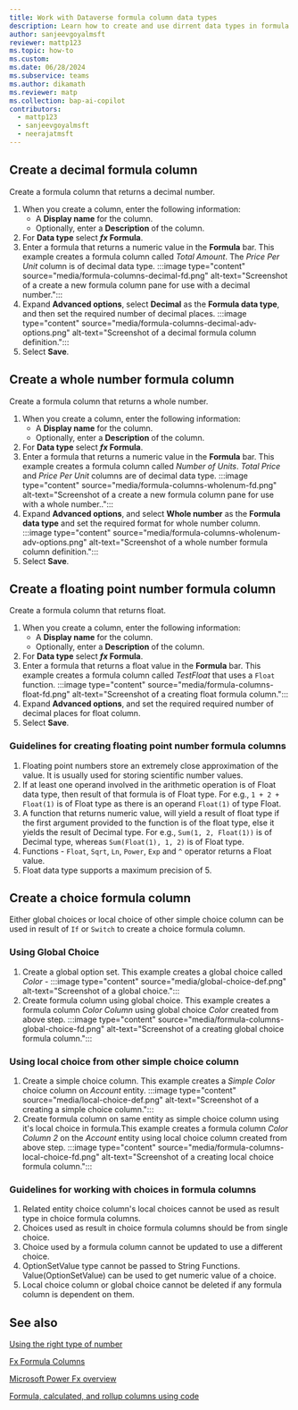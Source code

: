 ```yaml
---
title: Work with Dataverse formula column data types
description: Learn how to create and use dirrent data types in formula columns in Microsoft Dataverse.
author: sanjeevgoyalmsft
reviewer: mattp123
ms.topic: how-to
ms.custom: 
ms.date: 06/28/2024
ms.subservice: teams
ms.author: dikamath
ms.reviewer: matp
ms.collection: bap-ai-copilot
contributors:
  - mattp123
  - sanjeevgoyalmsft
  - neerajatmsft
---
```


## Create a decimal formula column

Create a formula column that returns a decimal number.

1. When you create a column, enter the following information:
   - A **Display name** for the column.
   - Optionally, enter a **Description** of the column.
1. For **Data type** select ***fx* Formula**.
1. Enter a formula that returns a numeric value in the **Formula** bar.
   This example creates a formula column called *Total Amount*. The *Price Per Unit* column is of decimal data type.
   :::image type="content" source="media/formula-columns-decimal-fd.png" alt-text="Screenshot of a create a new formula column pane for use with a decimal number.":::
1. Expand **Advanced options**, select **Decimal** as the **Formula data type**, and then set the required number of decimal places.
  :::image type="content" source="media/formula-columns-decimal-adv-options.png" alt-text="Screenshot of a decimal formula column definition.":::
1. Select **Save**.

## Create a whole number formula column

Create a formula column that returns a whole number.

1. When you create a column, enter the following information:
   - A **Display name** for the column.
   - Optionally, enter a **Description** of the column.
1. For **Data type** select ***fx* Formula**.
1. Enter a formula that returns a numeric value in the **Formula** bar.
   This example creates a formula column called *Number of Units*. *Total Price* and *Price Per Unit* columns are of decimal data type.
   :::image type="content" source="media/formula-columns-wholenum-fd.png" alt-text="Screenshot of a create a new formula column pane for use with a whole number..":::
1. Expand **Advanced options**, and select **Whole number** as the **Formula data type** and set the required format for whole number column.
  :::image type="content" source="media/formula-columns-wholenum-adv-options.png" alt-text="Screenshot of a whole number formula column definition.":::
1. Select **Save**.

## Create a floating point number formula column

Create a formula column that returns float.

1. When you create a column, enter the following information:
   - A **Display name** for the column.
   - Optionally, enter a **Description** of the column.
1. For **Data type** select ***fx* Formula**.
1. Enter a formula that returns a float value in the **Formula** bar.
   This example creates a formula column called *TestFloat* that uses a ```Float``` function.
   :::image type="content" source="media/formula-columns-float-fd.png" alt-text="Screenshot of a creating float formula column.":::
1. Expand **Advanced options**, and set the required required number of decimal places for float column.
1. Select **Save**.

### Guidelines for creating floating point number formula columns
1. Floating point numbers store an extremely close approximation of the value. It is usually used for storing scientific number values.
2. If at least one operand involved in the arithmetic operation is of Float data type, then result of that formula is of Float type. 
	For e.g., ```1 + 2 + Float(1)``` is of Float type as there is an operand ```Float(1)``` of type Float.
3. A  function that returns numeric value, will yield a result of float type if the first argument provided to the function is of the float type, else it yields the result of Decimal type.
  For e.g., ```Sum(1, 2, Float(1))``` is of Decimal type, whereas ```Sum(Float(1), 1, 2)``` is of Float type.
4. Functions - ```Float```, ```Sqrt```, ```Ln```, ```Power```, ```Exp``` and ```^``` operator returns a Float value.
5. Float data type supports a maximum precision of 5.

## Create a choice formula column
Either global choices or local choice of other simple choice column can be used in result of ```If``` or ```Switch``` to create a choice formula column.

### Using Global Choice
1. Create a global option set. This example creates a global choice called *Color* -
   :::image type="content" source="media/global-choice-def.png" alt-text="Screenshot of a global choice.":::
2. Create formula column using global choice. This example creates a formula column *Color Column* using global choice *Color* created from above step.
   :::image type="content" source="media/formula-columns-global-choice-fd.png" alt-text="Screenshot of a creating global choice formula column.":::

### Using local choice from other simple choice column
1. Create a simple choice column. This example creates a *Simple Color* choice column on *Account* entity.
   :::image type="content" source="media/local-choice-def.png" alt-text="Screenshot of a creating a simple choice column.":::
2. Create formula column on same entity as simple choice column using it's local choice in formula.This example creates a formula column *Color Column 2* on the *Account* entity using local choice column created from above step.
   :::image type="content" source="media/formula-columns-local-choice-fd.png" alt-text="Screenshot of a creating local choice formula column.":::

### Guidelines for working with choices in formula columns
1. Related entity choice column's local choices cannot be used as result type in choice formula columns.
2. Choices used as result in choice formula columns should be from single choice.
3. Choice used by a formula column cannot be updated to use a different choice.
4. OptionSetValue type cannot be passed to String Functions. Value(OptionSetValue) can be used to get numeric value of a choice.
5. Local choice column or global choice cannot be deleted if any formula column is dependent on them.

## See also

[Using the right type of number](types-of-fields.md#using-the-right-type-of-number)  <br />

[Fx Formula Columns](formula-columns.md)

[Microsoft Power Fx overview](/power-platform/power-fx/overview)

[Formula, calculated, and rollup columns using code](../../developer/data-platform/calculated-rollup-attributes.md)
